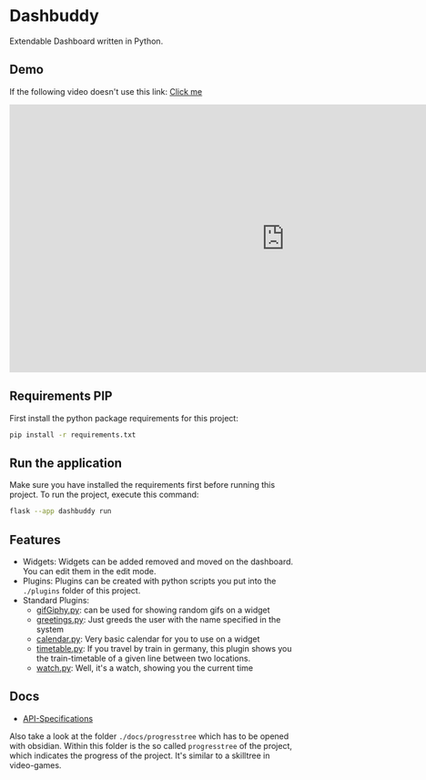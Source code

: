 # Dashbuddy
Extendable Dashboard written in Python.

## Demo


If the following video doesn't use this link: [Click me](https://www.youtube.com/watch?v=5hDGjZO-zWU)
<iframe width="966" height="471" src="https://www.youtube.com/embed/5hDGjZO-zWU" title="dashbuddy" frameborder="0" allow="accelerometer; autoplay; clipboard-write; encrypted-media; gyroscope; picture-in-picture; web-share" allowfullscreen></iframe>

## Requirements PIP

First install the python package requirements for this project:
```bash
pip install -r requirements.txt
```

## Run the application

Make sure you have installed the requirements first before running this project.
To run the project, execute this command:
```bash
flask --app dashbuddy run
```

## Features
- Widgets: Widgets can be added removed and moved on the dashboard. You can edit them in the edit mode.
- Plugins: Plugins can be created with python scripts you put into the `./plugins` folder of this project.
- Standard Plugins:
  - [gifGiphy.py](./plugins/gifGiphy.py): can be used for showing random gifs on a widget
  - [greetings.py](./plugins/greetings.py): Just greeds the user with the name specified in the system
  - [calendar.py](./plugins/calendar.py): Very basic calendar for you to use on a widget
  - [timetable.py](./plugins/timetable.py): If you travel by train in germany, this plugin shows you the train-timetable of a given line between two locations.
  - [watch.py](./plugins/watch.py): Well, it's a watch, showing you the current time

## Docs
- [API-Specifications](./docs/Specifications.md)

Also take a look at the folder `./docs/progresstree` which has to be opened with obsidian.
Within this folder is the so called `progresstree` of the project, which indicates the progress of the project.
It's similar to a skilltree in video-games.